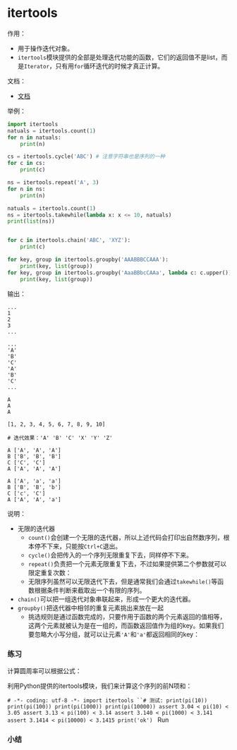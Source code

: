 # itertools

作用：

- 用于操作迭代对象。
- `itertools`模块提供的全部是处理迭代功能的函数，它们的返回值不是list，而是`Iterator`，只有用`for`循环迭代的时候才真正计算。

文档：

- [文档](https://docs.Python.org/3.6/library/itertools.html)

举例：

```py
import itertools
natuals = itertools.count(1)
for n in natuals:
    print(n)

cs = itertools.cycle('ABC') # 注意字符串也是序列的一种
for c in cs:
    print(c)

ns = itertools.repeat('A', 3)
for n in ns:
    print(n)

natuals = itertools.count(1)
ns = itertools.takewhile(lambda x: x <= 10, natuals)
print(list(ns))


for c in itertools.chain('ABC', 'XYZ'):
    print(c)

for key, group in itertools.groupby('AAABBBCCAAA'):
    print(key, list(group))
for key, group in itertools.groupby('AaaBBbcCAAa', lambda c: c.upper()):
    print(key, list(group))
```

输出：

```
...
1
2
3
...

...
'A'
'B'
'C'
'A'
'B'
'C'
...

A
A
A

[1, 2, 3, 4, 5, 6, 7, 8, 9, 10]

# 迭代效果：'A' 'B' 'C' 'X' 'Y' 'Z'

A ['A', 'A', 'A']
B ['B', 'B', 'B']
C ['C', 'C']
A ['A', 'A', 'A']

A ['A', 'a', 'a']
B ['B', 'B', 'b']
C ['c', 'C']
A ['A', 'A', 'a']
```

说明：

- 无限的迭代器
  - `count()`会创建一个无限的迭代器，所以上述代码会打印出自然数序列，根本停不下来，只能按`Ctrl+C`退出。
  - `cycle()`会把传入的一个序列无限重复下去，同样停不下来。
  - `repeat()`负责把一个元素无限重复下去，不过如果提供第二个参数就可以限定重复次数：
  - 无限序列虽然可以无限迭代下去，但是通常我们会通过`takewhile()`等函数根据条件判断来截取出一个有限的序列。
- `chain()`可以把一组迭代对象串联起来，形成一个更大的迭代器。
- `groupby()`把迭代器中相邻的重复元素挑出来放在一起
  - 挑选规则是通过函数完成的，只要作用于函数的两个元素返回的值相等，这两个元素就被认为是在一组的，而函数返回值作为组的key。如果我们要忽略大小写分组，就可以让元素`'A'`和`'a'`都返回相同的key：


### 练习

计算圆周率可以根据公式：

利用Python提供的itertools模块，我们来计算这个序列的前N项和：

`# -*- coding: utf-8 -*- import itertools ``# 测试: print(pi(10)) print(pi(100)) print(pi(1000)) print(pi(10000)) assert 3.04 < pi(10) < 3.05 assert 3.13 < pi(100) < 3.14 assert 3.140 < pi(1000) < 3.141 assert 3.1414 < pi(10000) < 3.1415 print('ok') ` Run

### 小结
